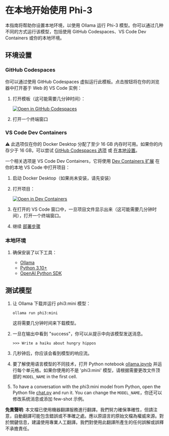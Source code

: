 # 在本地开始使用 Phi-3

本指南将帮助你设置本地环境，以使用 Ollama 运行 Phi-3 模型。你可以通过几种不同的方式运行该模型，包括使用 GitHub Codespaces、VS Code Dev Containers 或你的本地环境。

## 环境设置

### GitHub Codespaces

你可以通过使用 GitHub Codespaces 虚拟运行此模板。点击按钮将在你的浏览器中打开基于 Web 的 VS Code 实例：

1. 打开模板（这可能需要几分钟时间）：

    [![Open in GitHub Codespaces](https://github.com/codespaces/badge.svg)](https://codespaces.new/microsoft/phi-3cookbook)

2. 打开一个终端窗口

### VS Code Dev Containers

⚠️ 此选项仅在你的 Docker Desktop 分配了至少 16 GB 内存时可用。如果你的内存少于 16 GB，可以尝试 [GitHub Codespaces 选项](../../../../md/01.Introduce) 或 [在本地设置](../../../../md/01.Introduce)。

一个相关选项是 VS Code Dev Containers，它将使用 [Dev Containers 扩展](https://marketplace.visualstudio.com/items?itemName=ms-vscode-remote.remote-containers) 在你的本地 VS Code 中打开项目：

1. 启动 Docker Desktop（如果尚未安装，请先安装）
2. 打开项目：

    [![Open in Dev Containers](https://img.shields.io/static/v1?style=for-the-badge&label=Dev%20Containers&message=Open&color=blue&logo=visualstudiocode)](https://vscode.dev/redirect?url=vscode://ms-vscode-remote.remote-containers/cloneInVolume?url=https://github.com/microsoft/phi-3cookbook)

3. 在打开的 VS Code 窗口中，一旦项目文件显示出来（这可能需要几分钟时间），打开一个终端窗口。
4. 继续 [部署步骤](../../../../md/01.Introduce)

### 本地环境

1. 确保安装了以下工具：

    * [Ollama](https://ollama.com/)
    * [Python 3.10+](https://www.python.org/downloads/)
    * [OpenAI Python SDK](https://pypi.org/project/openai/)

## 测试模型

1. 让 Ollama 下载并运行 phi3:mini 模型：

    ```shell
    ollama run phi3:mini
    ```

    这将需要几分钟时间来下载模型。

2. 一旦在输出中看到 "success"，你可以从提示中向该模型发送消息。

    ```shell
    >>> Write a haiku about hungry hippos
    ```

3. 几秒钟后，你应该会看到模型的响应流。

4. 要了解使用语言模型的不同技术，打开 Python notebook [ollama.ipynb](../../../../code/01.Introduce/ollama.ipynb) 并运行每个单元格。如果你使用的不是 'phi3:mini' 模型，请根据需要更改文件顶部的 `MODEL_NAME` in the first cell.

5. To have a conversation with the phi3:mini model from Python, open the Python file [chat.py](../../../../code/01.Introduce/chat.py) and run it. You can change the `MODEL_NAME`，你还可以修改系统消息或添加 few-shot 示例。

**免責聲明**:
本文檔已使用機器翻譯服務進行翻譯。我們努力確保準確性，但請注意，自動翻譯可能包含錯誤或不準確之處。應以原語言的原始文檔為權威來源。對於關鍵信息，建議使用專業人工翻譯。我們對使用此翻譯所產生的任何誤解或誤釋不承擔責任。